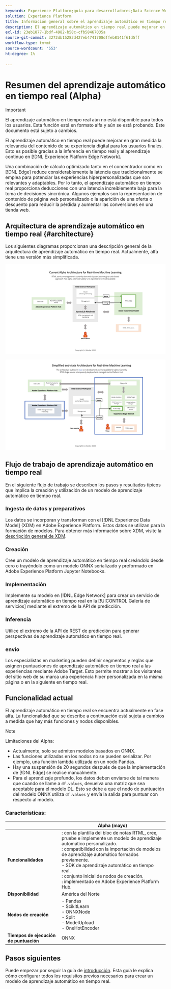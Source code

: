 ```yaml
---
keywords: Experience Platform;guía para desarrolladores;Data Science Workspace;temas populares;aprendizaje automático en tiempo real;
solution: Experience Platform
title: Información general sobre el aprendizaje automático en tiempo real
description: El aprendizaje automático en tiempo real puede mejorar en gran medida la relevancia del contenido de su experiencia digital para los usuarios finales. Esto es posible aprovechando la inferencia en tiempo real y el aprendizaje continuo en el Edge Network Experience Platform.
exl-id: 23eb1877-1bdf-4982-b58c-cfb58467035a
source-git-commit: 3272db15283d427eb4741708dffeb8141f61d5ff
workflow-type: tm+mt
source-wordcount: '553'
ht-degree: 1%

---
```


# Resumen del aprendizaje automático en tiempo real (Alpha)

>[!IMPORTANT]
>
>El aprendizaje automático en tiempo real aún no está disponible para todos los usuarios. Esta función está en formato alfa y aún se está probando. Este documento está sujeto a cambios.

El aprendizaje automático en tiempo real puede mejorar en gran medida la relevancia del contenido de su experiencia digital para los usuarios finales. Esto es posible gracias a la inferencia en tiempo real y al aprendizaje continuo en [!DNL Experience Platform Edge Network].

Una combinación de cálculo optimizado tanto en el concentrador como en [!DNL Edge] reduce considerablemente la latencia que tradicionalmente se emplea para potenciar las experiencias hiperpersonalizadas que son relevantes y adaptables. Por lo tanto, el aprendizaje automático en tiempo real proporciona deducciones con una latencia increíblemente baja para la toma de decisiones sincrónica. Algunos ejemplos son la representación de contenido de página web personalizado o la aparición de una oferta o descuento para reducir la pérdida y aumentar las conversiones en una tienda web.

## Arquitectura de aprendizaje automático en tiempo real {#architecture}

Los siguientes diagramas proporcionan una descripción general de la arquitectura de aprendizaje automático en tiempo real. Actualmente, alfa tiene una versión más simplificada.

![arco alfa](../images/rtml/alpha-arch.png)

![Información general simplificada](../images/rtml/end-to-end-arch.png)

## Flujo de trabajo de aprendizaje automático en tiempo real

En el siguiente flujo de trabajo se describen los pasos y resultados típicos que implica la creación y utilización de un modelo de aprendizaje automático en tiempo real.

### Ingesta de datos y preparativos

Los datos se incorporan y transforman con el [!DNL Experience Data Model] (XDM) en Adobe Experience Platform. Estos datos se utilizan para la formación de modelos. Para obtener más información sobre XDM, visite la [descripción general de XDM](../../xdm/home.md).

### Creación

Cree un modelo de aprendizaje automático en tiempo real creándolo desde cero o trayéndolo como un modelo ONNX serializado y preformado en Adobe Experience Platform Jupyter Notebooks.

### Implementación

Implemente su modelo en [!DNL Edge Network] para crear un servicio de aprendizaje automático en tiempo real en la [!UICONTROL Galería de servicios] mediante el extremo de la API de predicción.

### Inferencia

Utilice el extremo de la API de REST de predicción para generar perspectivas de aprendizaje automático en tiempo real.

### envío

Los especialistas en marketing pueden definir segmentos y reglas que asignen puntuaciones de aprendizaje automático en tiempo real a las experiencias mediante Adobe Target. Esto permite mostrar a los visitantes del sitio web de su marca una experiencia hiper personalizada en la misma página o en la siguiente en tiempo real.

## Funcionalidad actual

El aprendizaje automático en tiempo real se encuentra actualmente en fase alfa. La funcionalidad que se describe a continuación está sujeta a cambios a medida que hay más funciones y nodos disponibles.

>[!NOTE]
>
> Limitaciones del Alpha:
> - Actualmente, solo se admiten modelos basados en ONNX.
> - Las funciones utilizadas en los nodos no se pueden serializar. Por ejemplo, una función lambda utilizada en un nodo Pandas.
> - Hay una suspensión de 20 segundos después de que la implementación de [!DNL Edge] se realice manualmente.
> - Para el aprendizaje profundo, los datos deben enviarse de tal manera que cuando se llame a `df.values`, devuelva una matriz que sea aceptable para el modelo DL. Esto se debe a que el nodo de puntuación del modelo ONNX utiliza `df.values` y envía la salida para puntuar con respecto al modelo.


### Características:

| | Alpha (mayo) |
| --- | --- |
| **Funcionalidades** | : con la plantilla del bloc de notas RTML, cree, pruebe e implemente un modelo de aprendizaje automático personalizado. <br>: compatibilidad con la importación de modelos de aprendizaje automático formados previamente. <br> - SDK de aprendizaje automático en tiempo real. <br>: conjunto inicial de nodos de creación. <br>: implementado en Adobe Experience Platform Hub. |
| **Disponibilidad** | América del Norte |
| **Nodos de creación** | - Pandas <br> - ScikitLearn <br> - ONNXNode <br> - Split <br> - ModelUpload <br> - OneHotEncoder |
| **Tiempos de ejecución de puntuación** | ONNX |

## Pasos siguientes

Puede empezar por seguir la guía de [introducción](./getting-started.md). Esta guía le explica cómo configurar todos los requisitos previos necesarios para crear un modelo de aprendizaje automático en tiempo real.
